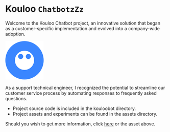 # Kouloo `ChatbotzZz`  
Welcome to the Kouloo Chatbot project, an innovative solution that began as a customer-specific implementation and evolved into a company-wide adoption.

[<img src="assets/favicon.svg">](https://robots.ya-ya.tech)



As a support technical engineer, I recognized the potential to streamline our customer service process by automating responses to frequently asked questions.

- Project source code is included in the kouloobot directory.
- Project assets and experiments can be found in the assets directory.

Should you wish to get more information, click [here](https://robots.ya-ya.tech) or the asset above.